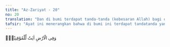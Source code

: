 ```yaml
---
title: "Az-Zariyat - 20"
no: 20
translation: "Dan di bumi terdapat tanda-tanda (kebesaran Allah) bagi orang-orang yang yakin,"
tafsir: "Ayat ini menerangkan bahwa di bumi ini terdapat tandatanda yang menunjukkan kekuasaan Allah bila dilihat dengan mata hati yaitu benda-benda yang besar, cantik dan indah seperti matahari, bulan, gunung-gunung, hutan yang lebat, perkebunan yang subur, samudera yang biru luas sepanjang penglihatan mata yang diisi dengan bermacam-macam ikan seperti yang nampak dalam akuarium, dan lain-lain. Itu semuanya menunjukkan betapa agung dan sempurna Penciptanya yaitu Allah Rabbul 'alamin. Tafakur tentang keindahan alam ini benar-benar menambah cinta dan keyakinan orang yang yakin akan kekuasaan Allah. ("
---
```


وَفِى الْاَرْضِ اٰيٰتٌ لِّلْمُوْقِنِيْنَۙ
